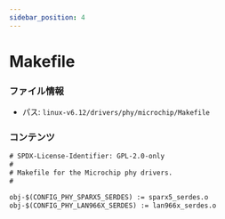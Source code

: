 ```yaml
---
sidebar_position: 4
---
```

# Makefile

### ファイル情報

- パス: `linux-v6.12/drivers/phy/microchip/Makefile`

### コンテンツ

```txt
# SPDX-License-Identifier: GPL-2.0-only
#
# Makefile for the Microchip phy drivers.
#

obj-$(CONFIG_PHY_SPARX5_SERDES) := sparx5_serdes.o
obj-$(CONFIG_PHY_LAN966X_SERDES) := lan966x_serdes.o

```
